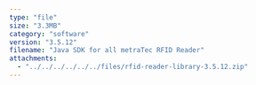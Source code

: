 ```yaml
---
type: "file"
size: "3.3MB"
category: "software"
version: "3.5.12"
filename: "Java SDK for all metraTec RFID Reader"
attachments:
  - "../../../../../../files/rfid-reader-library-3.5.12.zip"
---
```

